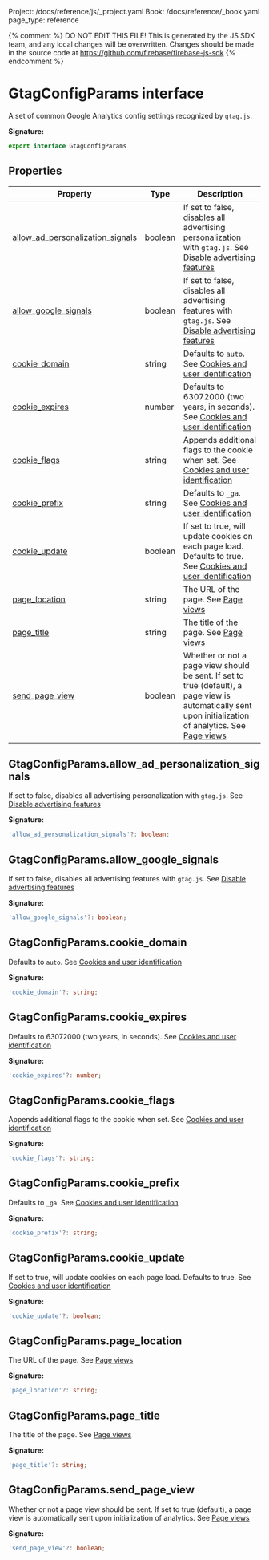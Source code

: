Project: /docs/reference/js/_project.yaml
Book: /docs/reference/_book.yaml
page_type: reference

{% comment %}
DO NOT EDIT THIS FILE!
This is generated by the JS SDK team, and any local changes will be
overwritten. Changes should be made in the source code at
https://github.com/firebase/firebase-js-sdk
{% endcomment %}

# GtagConfigParams interface
A set of common Google Analytics config settings recognized by `gtag.js`<!-- -->.

<b>Signature:</b>

```typescript
export interface GtagConfigParams 
```

## Properties

|  Property | Type | Description |
|  --- | --- | --- |
|  [allow\_ad\_personalization\_signals](./analytics.gtagconfigparams.md#gtagconfigparamsallow_ad_personalization_signals) | boolean | If set to false, disables all advertising personalization with <code>gtag.js</code>. See [Disable advertising features](https://developers.google.com/analytics/devguides/collection/ga4/display-features) |
|  [allow\_google\_signals](./analytics.gtagconfigparams.md#gtagconfigparamsallow_google_signals) | boolean | If set to false, disables all advertising features with <code>gtag.js</code>. See [Disable advertising features](https://developers.google.com/analytics/devguides/collection/ga4/display-features) |
|  [cookie\_domain](./analytics.gtagconfigparams.md#gtagconfigparamscookie_domain) | string | Defaults to <code>auto</code>. See [Cookies and user identification](https://developers.google.com/analytics/devguides/collection/ga4/cookies-user-id) |
|  [cookie\_expires](./analytics.gtagconfigparams.md#gtagconfigparamscookie_expires) | number | Defaults to 63072000 (two years, in seconds). See [Cookies and user identification](https://developers.google.com/analytics/devguides/collection/ga4/cookies-user-id) |
|  [cookie\_flags](./analytics.gtagconfigparams.md#gtagconfigparamscookie_flags) | string | Appends additional flags to the cookie when set. See [Cookies and user identification](https://developers.google.com/analytics/devguides/collection/ga4/cookies-user-id) |
|  [cookie\_prefix](./analytics.gtagconfigparams.md#gtagconfigparamscookie_prefix) | string | Defaults to <code>_ga</code>. See [Cookies and user identification](https://developers.google.com/analytics/devguides/collection/ga4/cookies-user-id) |
|  [cookie\_update](./analytics.gtagconfigparams.md#gtagconfigparamscookie_update) | boolean | If set to true, will update cookies on each page load. Defaults to true. See [Cookies and user identification](https://developers.google.com/analytics/devguides/collection/ga4/cookies-user-id) |
|  [page\_location](./analytics.gtagconfigparams.md#gtagconfigparamspage_location) | string | The URL of the page. See [Page views](https://developers.google.com/analytics/devguides/collection/ga4/page-view) |
|  [page\_title](./analytics.gtagconfigparams.md#gtagconfigparamspage_title) | string | The title of the page. See [Page views](https://developers.google.com/analytics/devguides/collection/ga4/page-view) |
|  [send\_page\_view](./analytics.gtagconfigparams.md#gtagconfigparamssend_page_view) | boolean | Whether or not a page view should be sent. If set to true (default), a page view is automatically sent upon initialization of analytics. See [Page views](https://developers.google.com/analytics/devguides/collection/ga4/page-view) |

## GtagConfigParams.allow\_ad\_personalization\_signals

If set to false, disables all advertising personalization with `gtag.js`<!-- -->. See [Disable advertising features](https://developers.google.com/analytics/devguides/collection/ga4/display-features)

<b>Signature:</b>

```typescript
'allow_ad_personalization_signals'?: boolean;
```

## GtagConfigParams.allow\_google\_signals

If set to false, disables all advertising features with `gtag.js`<!-- -->. See [Disable advertising features](https://developers.google.com/analytics/devguides/collection/ga4/display-features)

<b>Signature:</b>

```typescript
'allow_google_signals'?: boolean;
```

## GtagConfigParams.cookie\_domain

Defaults to `auto`<!-- -->. See [Cookies and user identification](https://developers.google.com/analytics/devguides/collection/ga4/cookies-user-id)

<b>Signature:</b>

```typescript
'cookie_domain'?: string;
```

## GtagConfigParams.cookie\_expires

Defaults to 63072000 (two years, in seconds). See [Cookies and user identification](https://developers.google.com/analytics/devguides/collection/ga4/cookies-user-id)

<b>Signature:</b>

```typescript
'cookie_expires'?: number;
```

## GtagConfigParams.cookie\_flags

Appends additional flags to the cookie when set. See [Cookies and user identification](https://developers.google.com/analytics/devguides/collection/ga4/cookies-user-id)

<b>Signature:</b>

```typescript
'cookie_flags'?: string;
```

## GtagConfigParams.cookie\_prefix

Defaults to `_ga`<!-- -->. See [Cookies and user identification](https://developers.google.com/analytics/devguides/collection/ga4/cookies-user-id)

<b>Signature:</b>

```typescript
'cookie_prefix'?: string;
```

## GtagConfigParams.cookie\_update

If set to true, will update cookies on each page load. Defaults to true. See [Cookies and user identification](https://developers.google.com/analytics/devguides/collection/ga4/cookies-user-id)

<b>Signature:</b>

```typescript
'cookie_update'?: boolean;
```

## GtagConfigParams.page\_location

The URL of the page. See [Page views](https://developers.google.com/analytics/devguides/collection/ga4/page-view)

<b>Signature:</b>

```typescript
'page_location'?: string;
```

## GtagConfigParams.page\_title

The title of the page. See [Page views](https://developers.google.com/analytics/devguides/collection/ga4/page-view)

<b>Signature:</b>

```typescript
'page_title'?: string;
```

## GtagConfigParams.send\_page\_view

Whether or not a page view should be sent. If set to true (default), a page view is automatically sent upon initialization of analytics. See [Page views](https://developers.google.com/analytics/devguides/collection/ga4/page-view)

<b>Signature:</b>

```typescript
'send_page_view'?: boolean;
```
